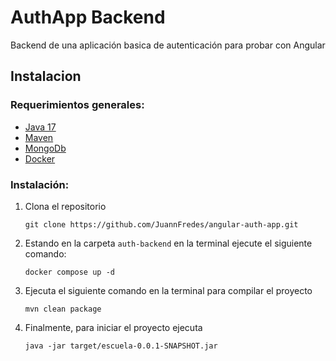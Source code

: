 # AuthApp Backend

Backend de una aplicación basica de autenticación para probar con Angular
## Instalacion 

### Requerimientos generales:
- [Java 17](https://www.java.com/en/)
- [Maven](https://maven.apache.org/download.cgi)
- [MongoDb](https://www.mongodb.com/)
- [Docker](https://www.docker.com/)

### Instalación:
1. Clona el repositorio
   ```
   git clone https://github.com/JuannFredes/angular-auth-app.git
   ```
2. Estando en la carpeta `auth-backend` en la terminal ejecute el siguiente comando:
   ```
   docker compose up -d
   ```
3. Ejecuta el siguiente comando en la terminal para compilar el proyecto
   ```
   mvn clean package
   ```
4. Finalmente, para iniciar el proyecto ejecuta
   ```
   java -jar target/escuela-0.0.1-SNAPSHOT.jar
   ```
